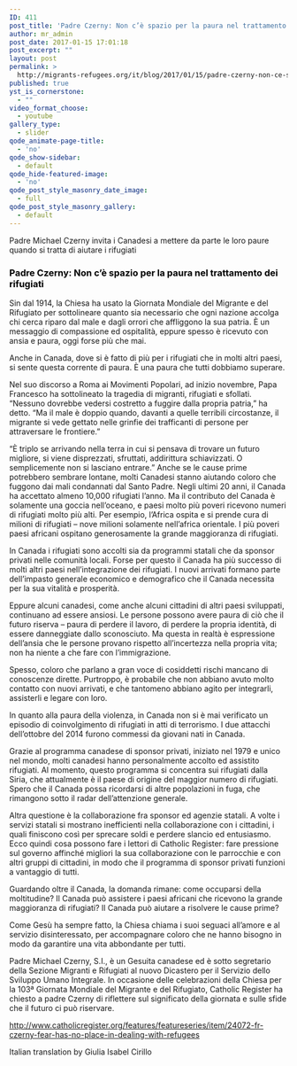```yaml
---
ID: 411
post_title: 'Padre Czerny: Non c’è spazio per la paura nel trattamento dei rifugiati'
author: mr_admin
post_date: 2017-01-15 17:01:18
post_excerpt: ""
layout: post
permalink: >
  http://migrants-refugees.org/it/blog/2017/01/15/padre-czerny-non-ce-spazio-per-la-paura-nel-trattamento-dei-rifugiati/
published: true
yst_is_cornerstone:
  - ""
video_format_choose:
  - youtube
gallery_type:
  - slider
qode_animate-page-title:
  - 'no'
qode_show-sidebar:
  - default
qode_hide-featured-image:
  - 'no'
qode_post_style_masonry_date_image:
  - full
qode_post_style_masonry_gallery:
  - default
---
```

Padre Michael Czerny invita i Canadesi a mettere da parte le loro paure quando si tratta di aiutare i rifugiati
<h3><span style="color: #000000;">Padre Czerny: Non c’è spazio per la paura nel trattamento dei rifugiati</span></h3>
Sin dal 1914, la Chiesa ha usato la Giornata Mondiale del Migrante e del Rifugiato per sottolineare quanto sia necessario che ogni nazione accolga chi cerca riparo dal male e dagli orrori che affliggono la sua patria. È un messaggio di compassione ed ospitalità, eppure spesso è ricevuto con ansia e paura, oggi forse più che mai.

Anche in Canada, dove si è fatto di più per i rifugiati che in molti altri paesi, si sente questa corrente di paura. È una paura che tutti dobbiamo superare.

Nel suo discorso a Roma ai Movimenti Popolari, ad inizio novembre, Papa Francesco ha sottolineato la tragedia di migranti, rifugiati e sfollati.
“Nessuno dovrebbe vedersi costretto a fuggire dalla propria patria,” ha detto. “Ma il male è doppio quando, davanti a quelle terribili circostanze, il migrante si vede gettato nelle grinfie dei trafficanti di persone per attraversare le frontiere.”

“È triplo se arrivando nella terra in cui si pensava di trovare un futuro migliore, si viene disprezzati, sfruttati, addirittura schiavizzati. O semplicemente non si lasciano entrare.”
Anche se le cause prime potrebbero sembrare lontane, molti Canadesi stanno aiutando coloro che fuggono dai mali condannati dal Santo Padre. Negli ultimi 20 anni, il Canada ha accettato almeno 10,000 rifugiati l’anno. Ma il contributo del Canada è solamente una goccia nell’oceano, e paesi molto più poveri ricevono numeri di rifugiati molto più alti. Per esempio, l’Africa ospita e si prende cura di milioni di rifugiati – nove milioni solamente nell’africa orientale. I più poveri paesi africani ospitano generosamente la grande maggioranza di rifugiati.

In Canada i rifugiati sono accolti sia da programmi statali che da sponsor privati nelle comunità locali. Forse per questo il Canada ha più successo di molti altri paesi nell’integrazione dei rifugiati. I nuovi arrivati formano parte dell’impasto generale economico e demografico che il Canada necessita per la sua vitalità e prosperità.

Eppure alcuni canadesi, come anche alcuni cittadini di altri paesi sviluppati, continuano ad essere ansiosi. Le persone possono avere paura di ciò che il futuro riserva – paura di perdere il lavoro, di perdere la propria identità, di essere danneggiate dallo sconosciuto. Ma questa in realtà è espressione dell’ansia che le persone provano rispetto all’incertezza nella propria vita; non ha niente a che fare con l’immigrazione.

Spesso, coloro che parlano a gran voce di cosiddetti rischi mancano di conoscenze dirette. Purtroppo, è probabile che non abbiano avuto molto contatto con nuovi arrivati, e che tantomeno abbiano agito per integrarli, assisterli e legare con loro.

In quanto alla paura della violenza, in Canada non si è mai verificato un episodio di coinvolgimento di rifugiati in atti di terrorismo. I due attacchi dell’ottobre del 2014 furono commessi da giovani nati in Canada.

Grazie al programma canadese di sponsor privati, iniziato nel 1979 e unico nel mondo, molti canadesi hanno personalmente accolto ed assistito rifugiati. Al momento, questo programma si concentra sui rifugiati dalla Siria, che attualmente è il paese di origine del maggior numero di rifugiati. Spero che il Canada possa ricordarsi di altre popolazioni in fuga, che rimangono sotto il radar dell’attenzione generale.

Altra questione è la collaborazione fra sponsor ed agenzie statali. A volte i servizi statali si mostrano inefficienti nella collaborazione con i cittadini, i quali finiscono così per sprecare soldi e perdere slancio ed entusiasmo. Ecco quindi cosa possono fare i lettori di Catholic Register: fare pressione sul governo affinché migliori la sua collaborazione con le parrocchie e con altri gruppi di cittadini, in modo che il programma di sponsor privati funzioni a vantaggio di tutti.

Guardando oltre il Canada, la domanda rimane: come occuparsi della moltitudine? Il Canada può assistere i paesi africani che ricevono la grande maggioranza di rifugiati? Il Canada può aiutare a risolvere le cause prime?

Come Gesù ha sempre fatto, la Chiesa chiama i suoi seguaci all’amore e al servizio disinteressato, per accompagnare coloro che ne hanno bisogno in modo da garantire una vita abbondante per tutti.

Padre Michael Czerny, S.I., è un Gesuita canadese ed è sotto segretario della Sezione Migranti e Rifugiati al nuovo Dicastero per il Servizio dello Sviluppo Umano Integrale. In occasione delle celebrazioni della Chiesa per la 103ª Giornata Mondiale del Migrante e del Rifugiato, Catholic Register ha chiesto a padre Czerny di riflettere sul significato della giornata e sulle sfide che il futuro ci può riservare.

<a href="http://www.catholicregister.org/features/featureseries/item/24072-fr-czerny-fear-has-no-place-in-dealing-with-refugees">http://www.catholicregister.org/features/featureseries/item/24072-fr-czerny-fear-has-no-place-in-dealing-with-refugees</a>

Italian translation by Giulia Isabel Cirillo